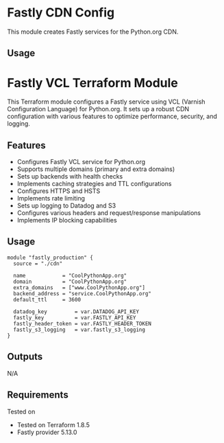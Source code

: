 # Fastly CDN Config

This module creates Fastly services for the Python.org CDN.

## Usage
# Fastly VCL Terraform Module

This Terraform module configures a Fastly service using VCL (Varnish Configuration Language) for Python.org. It sets up a robust CDN configuration with various features to optimize performance, security, and logging.

## Features

- Configures Fastly VCL service for Python.org
- Supports multiple domains (primary and extra domains)
- Sets up backends with health checks
- Implements caching strategies and TTL configurations
- Configures HTTPS and HSTS
- Implements rate limiting
- Sets up logging to Datadog and S3
- Configures various headers and request/response manipulations
- Implements IP blocking capabilities

## Usage

```hcl
module "fastly_production" {
  source = "./cdn"

  name            = "CoolPythonApp.org"
  domain          = "CoolPythonApp.org"
  extra_domains   = ["www.CoolPythonApp.org"]
  backend_address = "service.CoolPythonApp.org"
  default_ttl     = 3600

  datadog_key         = var.DATADOG_API_KEY
  fastly_key          = var.FASTLY_API_KEY
  fastly_header_token = var.FASTLY_HEADER_TOKEN
  fastly_s3_logging   = var.fastly_s3_logging
}
```

## Outputs

N/A

## Requirements

Tested on 
- Tested on Terraform 1.8.5
- Fastly provider 5.13.0